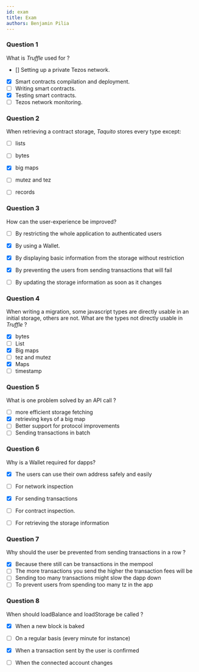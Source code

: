 ```yaml
---
id: exam
title: Exam
authors: Benjamin Pilia
---
```


### Question 1

What is _Truffle_ used for ?

- [] Setting up a private Tezos network.
- [x] Smart contracts compilation and deployment.
- [ ] Writing smart contracts.
- [x] Testing smart contracts.
- [ ] Tezos network monitoring.

### Question 2

When retrieving a contract storage, _Taquito_ stores every type except:

- [ ] lists
- [ ] bytes
- [x] big maps
- [ ] mutez and tez
- [ ] records


### Question 3

How can the user-experience be improved?

- [ ] By restricting the whole application to authenticated users
- [x] By using a Wallet.
- [x] By displaying basic information from the storage without restriction
- [x] By preventing the users from sending transactions that will fail
- [ ] By updating the storage information as soon as it changes


### Question 4

When writing a migration, some javascript types are directly usable in an initial storage, others are not. What are the types not directly usable in _Truffle_ ?

- [x] bytes
- [ ] List
- [x] Big maps
- [ ] tez and mutez
- [x] Maps
- [ ] timestamp

### Question 5

What is one problem solved by an API call ?

- [ ] more efficient storage fetching
- [x] retrieving keys of a big map
- [ ] Better support for protocol improvements
- [ ] Sending transactions in batch

### Question 6

Why is a Wallet required for dapps?

- [x] The users can use their own address safely and easily
- [ ] For network inspection
- [x] For sending transactions
- [ ] For contract inspection.
- [ ] For retrieving the storage information


### Question 7

Why should the user be prevented from sending transactions in a row ?

- [x] Because there still can be transactions in the mempool
- [ ] The more transactions you send the higher the transaction fees will be 
- [ ] Sending too many transactions might slow the dapp down
- [ ] To prevent users from spending too many tz in the app

### Question 8

When should loadBalance and loadStorage be called ?

- [x] When a new block is baked
- [ ] On a regular basis (every minute for instance)
- [x] When a transaction sent by the user is confirmed
- [ ] When the connected account changes

